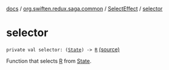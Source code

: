 [docs](../../index.md) / [org.swiften.redux.saga.common](../index.md) / [SelectEffect](index.md) / [selector](./selector.md)

# selector

`private val selector: (`[`State`](index.md#State)`) -> `[`R`](index.md#R) [(source)](https://github.com/protoman92/KotlinRedux/tree/master/common/common-saga/src/main/kotlin/org/swiften/redux/saga/common/SelectEffect.kt#L20)

Function that selects [R](index.md#R) from [State](index.md#State).

